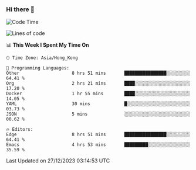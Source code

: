 ### Hi there 👋

<!--
**nicehiro/nicehiro** is a ✨ _special_ ✨ repository because its `README.md` (this file) appears on your GitHub profile.

Here are some ideas to get you started:

- 🔭 I’m currently working on ...
- 🌱 I’m currently learning ...
- 👯 I’m looking to collaborate on ...
- 🤔 I’m looking for help with ...
- 💬 Ask me about ...
- 📫 How to reach me: ...
- 😄 Pronouns: ...
- ⚡ Fun fact: ...
-->

<!--START_SECTION:waka-->
![Code Time](http://img.shields.io/badge/Code%20Time-180%20hrs%2011%20mins-blue)

![Lines of code](https://img.shields.io/badge/From%20Hello%20World%20I%27ve%20Written-2.6%20million%20lines%20of%20code-blue)

📊 **This Week I Spent My Time On** 

```text
🕑︎ Time Zone: Asia/Hong_Kong

💬 Programming Languages: 
Other                    8 hrs 51 mins       ████████████████░░░░░░░░░   64.41 % 
Org                      2 hrs 21 mins       ████░░░░░░░░░░░░░░░░░░░░░   17.20 % 
Docker                   1 hr 55 mins        ████░░░░░░░░░░░░░░░░░░░░░   14.05 % 
YAML                     30 mins             █░░░░░░░░░░░░░░░░░░░░░░░░   03.73 % 
JSON                     5 mins              ░░░░░░░░░░░░░░░░░░░░░░░░░   00.62 % 

🔥 Editors: 
Edge                     8 hrs 51 mins       ████████████████░░░░░░░░░   64.41 % 
Emacs                    4 hrs 53 mins       █████████░░░░░░░░░░░░░░░░   35.59 % 
```


 Last Updated on 27/12/2023 03:14:53 UTC
<!--END_SECTION:waka-->
